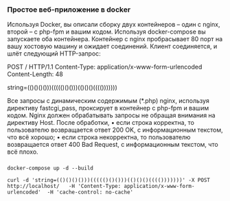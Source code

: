 ### Простое веб-приложение в docker
Используя Docker, вы описали сборку двух контейнеров – один с nginx, второй – с php-fpm и вашим кодом. 
Используя docker-compose вы запускаете оба контейнера.
Контейнер с nginx пробрасывает 80 порт на вашу хостовую машину и ожидает соединений.
Клиент соединяется, и шлёт следующий HTTP-запрос:

POST / HTTP/1.1
Content-Type: application/x-www-form-urlencoded 
Content-Length: 48

string=(()()()()))((((()()()))(()()()(((()))))))

Все запросы с динамическим содержимым (*.php) nginx, используя директиву fastcgi_pass, проксирует в контейнер с php-fpm и вашим кодом.
Nginx должен обрабатывать запросы не обращая внимания на директиву Host. После обработки,
• если строка корректна, то пользователю возвращается ответ 200 OK, с информационным текстом, что всё хорошо;
• если строка некорректна, то пользователю возвращается ответ 400 Bad Request, с информационным текстом, что всё плохо.


###

`docker-compose up -d --build`

```
curl -d 'string=(()()()()))((((()()()))(()()()(((()))))))' -X POST  http://localhost/   -H 'Content-Type: application/x-www-form-urlencoded'  -H 'cache-control: no-cache'
```